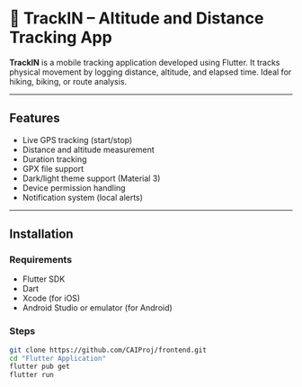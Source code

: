 # 📱 TrackIN – Altitude and Distance Tracking App

**TrackIN** is a mobile tracking application developed using Flutter. It tracks physical movement by logging distance, altitude, and elapsed time. 
Ideal for hiking, biking, or route analysis.

---
## Features

-  Live GPS tracking (start/stop)
-  Distance and altitude measurement
-  Duration tracking
-  GPX file support
-  Dark/light theme support (Material 3)
-  Device permission handling
-  Notification system (local alerts)

---
## Installation

### Requirements

- Flutter SDK
- Dart
- Xcode (for iOS)
- Android Studio or emulator (for Android)

### Steps

```bash
git clone https://github.com/CAIProj/frontend.git
cd "Flutter Application"
flutter pub get
flutter run
